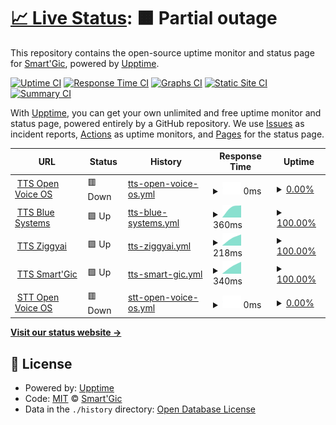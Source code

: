 # [📈 Live Status](https://smartgic.github.io/status): <!--live status--> **🟧 Partial outage**

This repository contains the open-source uptime monitor and status page for [Smart'Gic](https://smartgic.io), powered by [Upptime](https://github.com/upptime/upptime).

[![Uptime CI](https://github.com/smartgic/status/workflows/Uptime%20CI/badge.svg)](https://github.com/smartgic/status/actions?query=workflow%3A%22Uptime+CI%22)
[![Response Time CI](https://github.com/smartgic/status/workflows/Response%20Time%20CI/badge.svg)](https://github.com/smartgic/status/actions?query=workflow%3A%22Response+Time+CI%22)
[![Graphs CI](https://github.com/smartgic/status/workflows/Graphs%20CI/badge.svg)](https://github.com/smartgic/status/actions?query=workflow%3A%22Graphs+CI%22)
[![Static Site CI](https://github.com/smartgic/status/workflows/Static%20Site%20CI/badge.svg)](https://github.com/smartgic/status/actions?query=workflow%3A%22Static+Site+CI%22)
[![Summary CI](https://github.com/smartgic/status/workflows/Summary%20CI/badge.svg)](https://github.com/smartgic/status/actions?query=workflow%3A%22Summary+CI%22)

With [Upptime](https://upptime.js.org), you can get your own unlimited and free uptime monitor and status page, powered entirely by a GitHub repository. We use [Issues](https://github.com/smartgic/status/issues) as incident reports, [Actions](https://github.com/smartgic/status/actions) as uptime monitors, and [Pages](https://smartgic.github.io/status) for the status page.

<!--start: status pages-->
<!-- This summary is generated by Upptime (https://github.com/upptime/upptime) -->
<!-- Do not edit this manually, your changes will be overwritten -->
<!-- prettier-ignore -->
| URL | Status | History | Response Time | Uptime |
| --- | ------ | ------- | ------------- | ------ |
| <img alt="" src="https://mycroft.ai/wp-content/uploads/2022/06/Mimic_color_600px.png" height="13"> [TTS Open Voice OS](https://tts.openvoice.os/api/healthcheck) | 🟥 Down | [tts-open-voice-os.yml](https://github.com/smartgic/status/commits/HEAD/history/tts-open-voice-os.yml) | <details><summary><img alt="Response time graph" src="./graphs/tts-open-voice-os/response-time-week.png" height="20"> 0ms</summary><br><a href="https://smartgic.github.io/status/history/tts-open-voice-os"><img alt="Response time 0" src="https://img.shields.io/endpoint?url=https%3A%2F%2Fraw.githubusercontent.com%2Fsmartgic%2Fstatus%2FHEAD%2Fapi%2Ftts-open-voice-os%2Fresponse-time.json"></a><br><a href="https://smartgic.github.io/status/history/tts-open-voice-os"><img alt="24-hour response time 0" src="https://img.shields.io/endpoint?url=https%3A%2F%2Fraw.githubusercontent.com%2Fsmartgic%2Fstatus%2FHEAD%2Fapi%2Ftts-open-voice-os%2Fresponse-time-day.json"></a><br><a href="https://smartgic.github.io/status/history/tts-open-voice-os"><img alt="7-day response time 0" src="https://img.shields.io/endpoint?url=https%3A%2F%2Fraw.githubusercontent.com%2Fsmartgic%2Fstatus%2FHEAD%2Fapi%2Ftts-open-voice-os%2Fresponse-time-week.json"></a><br><a href="https://smartgic.github.io/status/history/tts-open-voice-os"><img alt="30-day response time 0" src="https://img.shields.io/endpoint?url=https%3A%2F%2Fraw.githubusercontent.com%2Fsmartgic%2Fstatus%2FHEAD%2Fapi%2Ftts-open-voice-os%2Fresponse-time-month.json"></a><br><a href="https://smartgic.github.io/status/history/tts-open-voice-os"><img alt="1-year response time 0" src="https://img.shields.io/endpoint?url=https%3A%2F%2Fraw.githubusercontent.com%2Fsmartgic%2Fstatus%2FHEAD%2Fapi%2Ftts-open-voice-os%2Fresponse-time-year.json"></a></details> | <details><summary><a href="https://smartgic.github.io/status/history/tts-open-voice-os">0.00%</a></summary><a href="https://smartgic.github.io/status/history/tts-open-voice-os"><img alt="All-time uptime 0.00%" src="https://img.shields.io/endpoint?url=https%3A%2F%2Fraw.githubusercontent.com%2Fsmartgic%2Fstatus%2FHEAD%2Fapi%2Ftts-open-voice-os%2Fuptime.json"></a><br><a href="https://smartgic.github.io/status/history/tts-open-voice-os"><img alt="24-hour uptime 0.00%" src="https://img.shields.io/endpoint?url=https%3A%2F%2Fraw.githubusercontent.com%2Fsmartgic%2Fstatus%2FHEAD%2Fapi%2Ftts-open-voice-os%2Fuptime-day.json"></a><br><a href="https://smartgic.github.io/status/history/tts-open-voice-os"><img alt="7-day uptime 0.00%" src="https://img.shields.io/endpoint?url=https%3A%2F%2Fraw.githubusercontent.com%2Fsmartgic%2Fstatus%2FHEAD%2Fapi%2Ftts-open-voice-os%2Fuptime-week.json"></a><br><a href="https://smartgic.github.io/status/history/tts-open-voice-os"><img alt="30-day uptime 0.00%" src="https://img.shields.io/endpoint?url=https%3A%2F%2Fraw.githubusercontent.com%2Fsmartgic%2Fstatus%2FHEAD%2Fapi%2Ftts-open-voice-os%2Fuptime-month.json"></a><br><a href="https://smartgic.github.io/status/history/tts-open-voice-os"><img alt="1-year uptime 0.00%" src="https://img.shields.io/endpoint?url=https%3A%2F%2Fraw.githubusercontent.com%2Fsmartgic%2Fstatus%2FHEAD%2Fapi%2Ftts-open-voice-os%2Fuptime-year.json"></a></details>
| <img alt="" src="https://mycroft.ai/wp-content/uploads/2022/06/Mimic_color_600px.png" height="13"> [TTS Blue Systems](http://mycroft.blue-systems.com:59125/api/healthcheck) | 🟩 Up | [tts-blue-systems.yml](https://github.com/smartgic/status/commits/HEAD/history/tts-blue-systems.yml) | <details><summary><img alt="Response time graph" src="./graphs/tts-blue-systems/response-time-week.png" height="20"> 360ms</summary><br><a href="https://smartgic.github.io/status/history/tts-blue-systems"><img alt="Response time 360" src="https://img.shields.io/endpoint?url=https%3A%2F%2Fraw.githubusercontent.com%2Fsmartgic%2Fstatus%2FHEAD%2Fapi%2Ftts-blue-systems%2Fresponse-time.json"></a><br><a href="https://smartgic.github.io/status/history/tts-blue-systems"><img alt="24-hour response time 360" src="https://img.shields.io/endpoint?url=https%3A%2F%2Fraw.githubusercontent.com%2Fsmartgic%2Fstatus%2FHEAD%2Fapi%2Ftts-blue-systems%2Fresponse-time-day.json"></a><br><a href="https://smartgic.github.io/status/history/tts-blue-systems"><img alt="7-day response time 360" src="https://img.shields.io/endpoint?url=https%3A%2F%2Fraw.githubusercontent.com%2Fsmartgic%2Fstatus%2FHEAD%2Fapi%2Ftts-blue-systems%2Fresponse-time-week.json"></a><br><a href="https://smartgic.github.io/status/history/tts-blue-systems"><img alt="30-day response time 360" src="https://img.shields.io/endpoint?url=https%3A%2F%2Fraw.githubusercontent.com%2Fsmartgic%2Fstatus%2FHEAD%2Fapi%2Ftts-blue-systems%2Fresponse-time-month.json"></a><br><a href="https://smartgic.github.io/status/history/tts-blue-systems"><img alt="1-year response time 360" src="https://img.shields.io/endpoint?url=https%3A%2F%2Fraw.githubusercontent.com%2Fsmartgic%2Fstatus%2FHEAD%2Fapi%2Ftts-blue-systems%2Fresponse-time-year.json"></a></details> | <details><summary><a href="https://smartgic.github.io/status/history/tts-blue-systems">100.00%</a></summary><a href="https://smartgic.github.io/status/history/tts-blue-systems"><img alt="All-time uptime 100.00%" src="https://img.shields.io/endpoint?url=https%3A%2F%2Fraw.githubusercontent.com%2Fsmartgic%2Fstatus%2FHEAD%2Fapi%2Ftts-blue-systems%2Fuptime.json"></a><br><a href="https://smartgic.github.io/status/history/tts-blue-systems"><img alt="24-hour uptime 100.00%" src="https://img.shields.io/endpoint?url=https%3A%2F%2Fraw.githubusercontent.com%2Fsmartgic%2Fstatus%2FHEAD%2Fapi%2Ftts-blue-systems%2Fuptime-day.json"></a><br><a href="https://smartgic.github.io/status/history/tts-blue-systems"><img alt="7-day uptime 100.00%" src="https://img.shields.io/endpoint?url=https%3A%2F%2Fraw.githubusercontent.com%2Fsmartgic%2Fstatus%2FHEAD%2Fapi%2Ftts-blue-systems%2Fuptime-week.json"></a><br><a href="https://smartgic.github.io/status/history/tts-blue-systems"><img alt="30-day uptime 100.00%" src="https://img.shields.io/endpoint?url=https%3A%2F%2Fraw.githubusercontent.com%2Fsmartgic%2Fstatus%2FHEAD%2Fapi%2Ftts-blue-systems%2Fuptime-month.json"></a><br><a href="https://smartgic.github.io/status/history/tts-blue-systems"><img alt="1-year uptime 100.00%" src="https://img.shields.io/endpoint?url=https%3A%2F%2Fraw.githubusercontent.com%2Fsmartgic%2Fstatus%2FHEAD%2Fapi%2Ftts-blue-systems%2Fuptime-year.json"></a></details>
| <img alt="" src="https://mycroft.ai/wp-content/uploads/2022/06/Mimic_color_600px.png" height="13"> [TTS Ziggyai](https://mimic3.ziggyai.online/api/healthcheck) | 🟩 Up | [tts-ziggyai.yml](https://github.com/smartgic/status/commits/HEAD/history/tts-ziggyai.yml) | <details><summary><img alt="Response time graph" src="./graphs/tts-ziggyai/response-time-week.png" height="20"> 218ms</summary><br><a href="https://smartgic.github.io/status/history/tts-ziggyai"><img alt="Response time 218" src="https://img.shields.io/endpoint?url=https%3A%2F%2Fraw.githubusercontent.com%2Fsmartgic%2Fstatus%2FHEAD%2Fapi%2Ftts-ziggyai%2Fresponse-time.json"></a><br><a href="https://smartgic.github.io/status/history/tts-ziggyai"><img alt="24-hour response time 218" src="https://img.shields.io/endpoint?url=https%3A%2F%2Fraw.githubusercontent.com%2Fsmartgic%2Fstatus%2FHEAD%2Fapi%2Ftts-ziggyai%2Fresponse-time-day.json"></a><br><a href="https://smartgic.github.io/status/history/tts-ziggyai"><img alt="7-day response time 218" src="https://img.shields.io/endpoint?url=https%3A%2F%2Fraw.githubusercontent.com%2Fsmartgic%2Fstatus%2FHEAD%2Fapi%2Ftts-ziggyai%2Fresponse-time-week.json"></a><br><a href="https://smartgic.github.io/status/history/tts-ziggyai"><img alt="30-day response time 218" src="https://img.shields.io/endpoint?url=https%3A%2F%2Fraw.githubusercontent.com%2Fsmartgic%2Fstatus%2FHEAD%2Fapi%2Ftts-ziggyai%2Fresponse-time-month.json"></a><br><a href="https://smartgic.github.io/status/history/tts-ziggyai"><img alt="1-year response time 218" src="https://img.shields.io/endpoint?url=https%3A%2F%2Fraw.githubusercontent.com%2Fsmartgic%2Fstatus%2FHEAD%2Fapi%2Ftts-ziggyai%2Fresponse-time-year.json"></a></details> | <details><summary><a href="https://smartgic.github.io/status/history/tts-ziggyai">100.00%</a></summary><a href="https://smartgic.github.io/status/history/tts-ziggyai"><img alt="All-time uptime 100.00%" src="https://img.shields.io/endpoint?url=https%3A%2F%2Fraw.githubusercontent.com%2Fsmartgic%2Fstatus%2FHEAD%2Fapi%2Ftts-ziggyai%2Fuptime.json"></a><br><a href="https://smartgic.github.io/status/history/tts-ziggyai"><img alt="24-hour uptime 100.00%" src="https://img.shields.io/endpoint?url=https%3A%2F%2Fraw.githubusercontent.com%2Fsmartgic%2Fstatus%2FHEAD%2Fapi%2Ftts-ziggyai%2Fuptime-day.json"></a><br><a href="https://smartgic.github.io/status/history/tts-ziggyai"><img alt="7-day uptime 100.00%" src="https://img.shields.io/endpoint?url=https%3A%2F%2Fraw.githubusercontent.com%2Fsmartgic%2Fstatus%2FHEAD%2Fapi%2Ftts-ziggyai%2Fuptime-week.json"></a><br><a href="https://smartgic.github.io/status/history/tts-ziggyai"><img alt="30-day uptime 100.00%" src="https://img.shields.io/endpoint?url=https%3A%2F%2Fraw.githubusercontent.com%2Fsmartgic%2Fstatus%2FHEAD%2Fapi%2Ftts-ziggyai%2Fuptime-month.json"></a><br><a href="https://smartgic.github.io/status/history/tts-ziggyai"><img alt="1-year uptime 100.00%" src="https://img.shields.io/endpoint?url=https%3A%2F%2Fraw.githubusercontent.com%2Fsmartgic%2Fstatus%2FHEAD%2Fapi%2Ftts-ziggyai%2Fuptime-year.json"></a></details>
| <img alt="" src="https://mycroft.ai/wp-content/uploads/2022/06/Mimic_color_600px.png" height="13"> [TTS Smart'Gic](https://tts.smartgic.io/mimic3/api/healthcheck) | 🟩 Up | [tts-smart-gic.yml](https://github.com/smartgic/status/commits/HEAD/history/tts-smart-gic.yml) | <details><summary><img alt="Response time graph" src="./graphs/tts-smart-gic/response-time-week.png" height="20"> 340ms</summary><br><a href="https://smartgic.github.io/status/history/tts-smart-gic"><img alt="Response time 340" src="https://img.shields.io/endpoint?url=https%3A%2F%2Fraw.githubusercontent.com%2Fsmartgic%2Fstatus%2FHEAD%2Fapi%2Ftts-smart-gic%2Fresponse-time.json"></a><br><a href="https://smartgic.github.io/status/history/tts-smart-gic"><img alt="24-hour response time 340" src="https://img.shields.io/endpoint?url=https%3A%2F%2Fraw.githubusercontent.com%2Fsmartgic%2Fstatus%2FHEAD%2Fapi%2Ftts-smart-gic%2Fresponse-time-day.json"></a><br><a href="https://smartgic.github.io/status/history/tts-smart-gic"><img alt="7-day response time 340" src="https://img.shields.io/endpoint?url=https%3A%2F%2Fraw.githubusercontent.com%2Fsmartgic%2Fstatus%2FHEAD%2Fapi%2Ftts-smart-gic%2Fresponse-time-week.json"></a><br><a href="https://smartgic.github.io/status/history/tts-smart-gic"><img alt="30-day response time 340" src="https://img.shields.io/endpoint?url=https%3A%2F%2Fraw.githubusercontent.com%2Fsmartgic%2Fstatus%2FHEAD%2Fapi%2Ftts-smart-gic%2Fresponse-time-month.json"></a><br><a href="https://smartgic.github.io/status/history/tts-smart-gic"><img alt="1-year response time 340" src="https://img.shields.io/endpoint?url=https%3A%2F%2Fraw.githubusercontent.com%2Fsmartgic%2Fstatus%2FHEAD%2Fapi%2Ftts-smart-gic%2Fresponse-time-year.json"></a></details> | <details><summary><a href="https://smartgic.github.io/status/history/tts-smart-gic">100.00%</a></summary><a href="https://smartgic.github.io/status/history/tts-smart-gic"><img alt="All-time uptime 100.00%" src="https://img.shields.io/endpoint?url=https%3A%2F%2Fraw.githubusercontent.com%2Fsmartgic%2Fstatus%2FHEAD%2Fapi%2Ftts-smart-gic%2Fuptime.json"></a><br><a href="https://smartgic.github.io/status/history/tts-smart-gic"><img alt="24-hour uptime 100.00%" src="https://img.shields.io/endpoint?url=https%3A%2F%2Fraw.githubusercontent.com%2Fsmartgic%2Fstatus%2FHEAD%2Fapi%2Ftts-smart-gic%2Fuptime-day.json"></a><br><a href="https://smartgic.github.io/status/history/tts-smart-gic"><img alt="7-day uptime 100.00%" src="https://img.shields.io/endpoint?url=https%3A%2F%2Fraw.githubusercontent.com%2Fsmartgic%2Fstatus%2FHEAD%2Fapi%2Ftts-smart-gic%2Fuptime-week.json"></a><br><a href="https://smartgic.github.io/status/history/tts-smart-gic"><img alt="30-day uptime 100.00%" src="https://img.shields.io/endpoint?url=https%3A%2F%2Fraw.githubusercontent.com%2Fsmartgic%2Fstatus%2FHEAD%2Fapi%2Ftts-smart-gic%2Fuptime-month.json"></a><br><a href="https://smartgic.github.io/status/history/tts-smart-gic"><img alt="1-year uptime 100.00%" src="https://img.shields.io/endpoint?url=https%3A%2F%2Fraw.githubusercontent.com%2Fsmartgic%2Fstatus%2FHEAD%2Fapi%2Ftts-smart-gic%2Fuptime-year.json"></a></details>
| <img alt="" src="https://icons.duckduckgo.com/ip3/stt.openvoice.os.ico" height="13"> [STT Open Voice OS](https://stt.openvoice.os/stt) | 🟥 Down | [stt-open-voice-os.yml](https://github.com/smartgic/status/commits/HEAD/history/stt-open-voice-os.yml) | <details><summary><img alt="Response time graph" src="./graphs/stt-open-voice-os/response-time-week.png" height="20"> 0ms</summary><br><a href="https://smartgic.github.io/status/history/stt-open-voice-os"><img alt="Response time 0" src="https://img.shields.io/endpoint?url=https%3A%2F%2Fraw.githubusercontent.com%2Fsmartgic%2Fstatus%2FHEAD%2Fapi%2Fstt-open-voice-os%2Fresponse-time.json"></a><br><a href="https://smartgic.github.io/status/history/stt-open-voice-os"><img alt="24-hour response time 0" src="https://img.shields.io/endpoint?url=https%3A%2F%2Fraw.githubusercontent.com%2Fsmartgic%2Fstatus%2FHEAD%2Fapi%2Fstt-open-voice-os%2Fresponse-time-day.json"></a><br><a href="https://smartgic.github.io/status/history/stt-open-voice-os"><img alt="7-day response time 0" src="https://img.shields.io/endpoint?url=https%3A%2F%2Fraw.githubusercontent.com%2Fsmartgic%2Fstatus%2FHEAD%2Fapi%2Fstt-open-voice-os%2Fresponse-time-week.json"></a><br><a href="https://smartgic.github.io/status/history/stt-open-voice-os"><img alt="30-day response time 0" src="https://img.shields.io/endpoint?url=https%3A%2F%2Fraw.githubusercontent.com%2Fsmartgic%2Fstatus%2FHEAD%2Fapi%2Fstt-open-voice-os%2Fresponse-time-month.json"></a><br><a href="https://smartgic.github.io/status/history/stt-open-voice-os"><img alt="1-year response time 0" src="https://img.shields.io/endpoint?url=https%3A%2F%2Fraw.githubusercontent.com%2Fsmartgic%2Fstatus%2FHEAD%2Fapi%2Fstt-open-voice-os%2Fresponse-time-year.json"></a></details> | <details><summary><a href="https://smartgic.github.io/status/history/stt-open-voice-os">0.00%</a></summary><a href="https://smartgic.github.io/status/history/stt-open-voice-os"><img alt="All-time uptime 0.00%" src="https://img.shields.io/endpoint?url=https%3A%2F%2Fraw.githubusercontent.com%2Fsmartgic%2Fstatus%2FHEAD%2Fapi%2Fstt-open-voice-os%2Fuptime.json"></a><br><a href="https://smartgic.github.io/status/history/stt-open-voice-os"><img alt="24-hour uptime 0.00%" src="https://img.shields.io/endpoint?url=https%3A%2F%2Fraw.githubusercontent.com%2Fsmartgic%2Fstatus%2FHEAD%2Fapi%2Fstt-open-voice-os%2Fuptime-day.json"></a><br><a href="https://smartgic.github.io/status/history/stt-open-voice-os"><img alt="7-day uptime 0.00%" src="https://img.shields.io/endpoint?url=https%3A%2F%2Fraw.githubusercontent.com%2Fsmartgic%2Fstatus%2FHEAD%2Fapi%2Fstt-open-voice-os%2Fuptime-week.json"></a><br><a href="https://smartgic.github.io/status/history/stt-open-voice-os"><img alt="30-day uptime 0.00%" src="https://img.shields.io/endpoint?url=https%3A%2F%2Fraw.githubusercontent.com%2Fsmartgic%2Fstatus%2FHEAD%2Fapi%2Fstt-open-voice-os%2Fuptime-month.json"></a><br><a href="https://smartgic.github.io/status/history/stt-open-voice-os"><img alt="1-year uptime 0.00%" src="https://img.shields.io/endpoint?url=https%3A%2F%2Fraw.githubusercontent.com%2Fsmartgic%2Fstatus%2FHEAD%2Fapi%2Fstt-open-voice-os%2Fuptime-year.json"></a></details>

<!--end: status pages-->

[**Visit our status website →**](https://smartgic.github.io/upptime-status)

## 📄 License

- Powered by: [Upptime](https://github.com/upptime/upptime)
- Code: [MIT](./LICENSE) © [Smart'Gic](https://smartgic.io)
- Data in the `./history` directory: [Open Database License](https://opendatacommons.org/licenses/odbl/1-0/)
